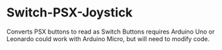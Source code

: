 # Switch-PSX-Joystick
Converts PSX buttons to read as Switch Buttons
requires Arduino Uno or Leonardo
could work with Arduino Micro, but will need to modify code.
